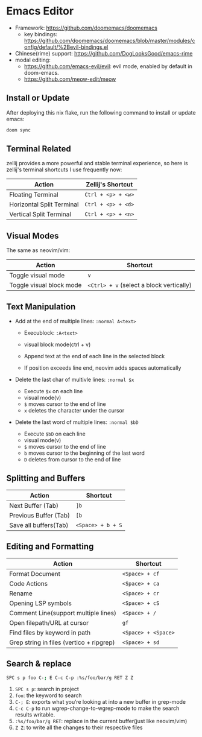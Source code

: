 # Emacs Editor

- Framework: <https://github.com/doomemacs/doomemacs>
    - key bindings: <https://github.com/doomemacs/doomemacs/blob/master/modules/config/default/%2Bevil-bindings.el>
- Chinese(rime) support: <https://github.com/DogLooksGood/emacs-rime>
- modal editing:
    - <https://github.com/emacs-evil/evil>: evil mode, enabled by default in doom-emacs.
    - <https://github.com/meow-edit/meow>

## Install or Update

After deploying this nix flake, run the following command to install or update emacs:

```bash
doom sync
```
## Terminal Related

zellij provides a more powerful and stable terminal experience, so here is zellij's terminal shortcuts I use frequently now:

| Action                    | Zellij's Shortcut  |
| ------------------------- | ------------------ |
| Floating Terminal         | `Ctrl + <p> + <w>` |
| Horizontal Split Terminal | `Ctrl + <p> + <d>` |
| Vertical Split Terminal   | `Ctrl + <p> + <n>` |

## Visual Modes

The same as neovim/vim:

| Action                   | Shortcut                                 |
| ------------------------ | ---------------------------------------- |
| Toggle visual mode       | `v`                                      |
| Toggle visual block mode | `<Ctrl> + v` (select a block vertically) |

## Text Manipulation

- Add at the end of multiple lines: `:normal A<text>`

  - Execublock: `:A<text>`

  - visual block mode(ctrl + v)
  - Append text at the end of each line in the selected block
  - If position exceeds line end, neovim adds spaces automatically

- Delete the last char of multivle lines: `:normal $x`

  - Execute `$x` on each line
  - visual mode(v)
  - `$` moves cursor to the end of line
  - `x` deletes the character under the cursor

- Delete the last word of multiple lines: `:normal $bD`
  - Execute `$bD` on each line
  - visual mode(v)
  - `$` moves cursor to the end of line
  - `b` moves cursor to the beginning of the last word
  - `D` deletes from cursor to the end of line

## Splitting and Buffers

| Action                | Shortcut      |
| --------------------- | ------------- |
| Next Buffer (Tab)     | `]b`          |
| Previous Buffer (Tab) | `[b`          |
| Save all buffers(Tab) |  `<Space> + b + S` |

## Editing and Formatting

| Action                                                | Shortcut       |
| ----------------------------------------------------- | -------------- |
| Format Document                                       | `<Space> + cf` |
| Code Actions                                          | `<Space> + ca` |
| Rename                                                | `<Space> + cr` |
| Opening LSP symbols                                   | `<Space> + cS` |
| Comment Line(support multiple lines)                  | `<Space> + /`  |
| Open filepath/URL at cursor                           | `gf`           |
| Find files by keyword in path                         | `<Space> + <Space>` |
| Grep string in files (vertico + ripgrep)              | `<Space> + sd` |

## Search & replace

``` bash
SPC s p foo C-; E C-c C-p :%s/foo/bar/g RET Z Z
```

1. `SPC s p`: search in project
1. `foo`: the keyword to search
1. `C-; E`: exports what you’re looking at into a new buffer in grep-mode
1. `C-c C-p` to run wgrep-change-to-wgrep-mode to make the search results writable.
1. `:%s/foo/bar/g RET`: replace in the current buffer(just like neovim/vim) 
1. `Z Z`: to write all the changes to their respective files
